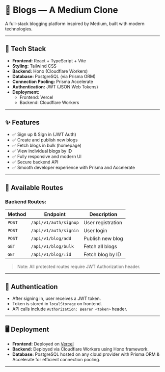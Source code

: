 # 📝 Blogs — A Medium Clone

A full-stack blogging platform inspired by Medium, built with modern technologies.

---

## 🚀 Tech Stack

- **Frontend:** React + TypeScript + Vite
- **Styling:** Tailwind CSS
- **Backend:** Hono (Cloudflare Workers)
- **Database:** PostgreSQL (via Prisma ORM)
- **Connection Pooling:** Prisma Accelerate
- **Authentication:** JWT (JSON Web Tokens)
- **Deployment:** 
  - Frontend: Vercel
  - Backend: Cloudflare Workers

---

## ✨ Features

- ✅ Sign up & Sign in (JWT Auth)
- ✅ Create and publish new blogs
- ✅ Fetch blogs in bulk (homepage)
- ✅ View individual blogs by ID
- ✅ Fully responsive and modern UI
- ✅ Secure backend API
- ✅ Smooth developer experience with Prisma and Accelerate

---

## 🧩 Available Routes

### Backend Routes:

| Method | Endpoint | Description |
| ------ | -------- | ----------- |
| `POST` | `/api/v1/auth/signup` | User registration |
| `POST` | `/api/v1/auth/signin` | User login |
| `POST` | `/api/v1/blog/add` | Publish new blog |
| `GET`  | `/api/v1/blog/bulk` | Fetch all blogs |
| `GET`  | `/api/v1/blog/:id` | Fetch blog by ID |

> Note: All protected routes require JWT Authorization header.

---

## 🔐 Authentication

- After signing in, user receives a JWT token.
- Token is stored in `localStorage` on frontend.
- API calls include `Authorization: Bearer <token>` header.

---

## 🖥 Deployment

- **Frontend:** Deployed on [Vercel](https://blogs-474o.vercel.app/)
- **Backend:** Deployed via Cloudflare Workers using Hono framework.
- **Database:** PostgreSQL hosted on any cloud provider with Prisma ORM & Accelerate for efficient connection pooling.

---
